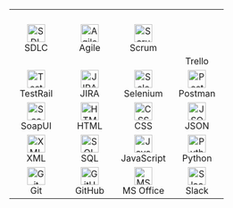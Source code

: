 <table>
  <tr>
    <td align="center" width="80">
      <img src="https://www.flaticon.com/svg/static/icons/svg/2085/2085308.svg" alt="SDLC" width="32" height="32" /><br>SDLC
    </td>
    <td align="center" width="80">
      <img src="https://www.flaticon.com/svg/static/icons/svg/2085/2085310.svg" alt="Agile" width="32" height="32" /><br>Agile
    </td>
    <td align="center" width="80">
      <img src="https://www.flaticon.com/svg/static/icons/svg/2085/2085312.svg" alt="Scrum" width="32" height="32" /><br>Scrum
    </td>
    <td align="center" width="80">
      <svg xmlns="http://www.w3.org/2000/svg" width="256" height="256" viewBox="0 0 256 256"><use href="#logos--trello"/></svg><br>Trello
    </td>
  </tr>
  <tr>
    <td align="center" width="80">
      <img src="https://icons8.com/icon/6HLl5jV73iXo/testrail" alt="TestRail" width="32" height="32" /><br>TestRail
    </td>
    <td align="center" width="80">
      <img src="https://skillicons.dev/icons?i=jira" alt="JIRA" width="32" height="32" /><br>JIRA
    </td>
    <td align="center" width="80">
      <img src="https://skillicons.dev/icons?i=selenium" alt="Selenium" width="32" height="32" /><br>Selenium
    </td>
    <td align="center" width="80">
      <img src="https://skillicons.dev/icons?i=postman" alt="Postman" width="32" height="32" /><br>Postman
    </td>
  </tr>
  <tr>
    <td align="center" width="80">
      <img src="https://icon-icons.com/downloadimage.php?id=93772&root=1288/PNG/32/&file=soapui_icon_93772.png" alt="SoapUI" width="32" height="32" /><br>SoapUI
    </td>
    <td align="center" width="80">
      <img src="https://skillicons.dev/icons?i=html" alt="HTML" width="32" height="32" /><br>HTML
    </td>
    <td align="center" width="80">
      <img src="https://skillicons.dev/icons?i=css" alt="CSS" width="32" height="32" /><br>CSS
    </td>
    <td align="center" width="80">
      <img src="https://skillicons.dev/icons?i=json" alt="JSON" width="32" height="32" /><br>JSON
    </td>
  </tr>
  <tr>
    <td align="center" width="80">
      <img src="https://skillicons.dev/icons?i=xml" alt="XML" width="32" height="32" /><br>XML
    </td>
    <td align="center" width="80">
      <img src="https://skillicons.dev/icons?i=sql" alt="SQL" width="32" height="32" /><br>SQL
    </td>
    <td align="center" width="80">
      <img src="https://skillicons.dev/icons?i=js" alt="JavaScript" width="32" height="32" /><br>JavaScript
    </td>
    <td align="center" width="80">
      <img src="https://skillicons.dev/icons?i=python" alt="Python" width="32" height="32" /><br>Python
    </td>
  </tr>
  <tr>
    <td align="center" width="80">
      <img src="https://skillicons.dev/icons?i=git" alt="Git" width="32" height="32" /><br>Git
    </td>
    <td align="center" width="80">
      <img src="https://skillicons.dev/icons?i=github" alt="GitHub" width="32" height="32" /><br>GitHub
    </td>
    <td align="center" width="80">
      <img src="https://skillicons.dev/icons?i=msword" alt="MS Office" width="32" height="32" /><br>MS Office
    </td>
    <td align="center" width="80">
      <img src="https://skillicons.dev/icons?i=slack" alt="Slack" width="32" height="32" /><br>Slack
    </td>
  </tr>
</table>
